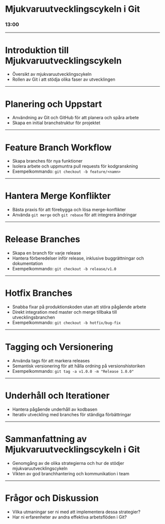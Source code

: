 # Mjukvaruutvecklingscykeln i Git
### 13:00

-----

# Introduktion till Mjukvaruutvecklingscykeln

- Översikt av mjukvaruutvecklingscykeln
- Rollen av Git i att stödja olika faser av utvecklingen

-----

# Planering och Uppstart

- Användning av Git och GitHub för att planera och spåra arbete
- Skapa en initial branchstruktur för projektet

-----

# Feature Branch Workflow

- Skapa branches för nya funktioner
- Isolera arbete och uppmuntra pull requests för kodgranskning
- Exempelkommando: `git checkout -b feature/<namn>`

-----

# Hantera Merge Konflikter

- Bästa praxis för att förebygga och lösa merge-konflikter
- Använda `git merge` och `git rebase` för att integrera ändringar

-----

# Release Branches

- Skapa en branch för varje release
- Hantera förberedelser inför release, inklusive buggrättningar och dokumentation
- Exempelkommando: `git checkout -b release/v1.0`

-----

# Hotfix Branches

- Snabba fixar på produktionskoden utan att störa pågående arbete
- Direkt integration med master och merge tillbaka till utvecklingsbranchen
- Exempelkommando: `git checkout -b hotfix/bug-fix`

-----

# Tagging och Versionering

- Använda tags för att markera releases
- Semantisk versionering för att hålla ordning på versionshistoriken
- Exempelkommando: `git tag -a v1.0.0 -m "Release 1.0.0"`

-----

# Underhåll och Iterationer

- Hantera pågående underhåll av kodbasen
- Iterativ utveckling med branches för ständiga förbättringar

-----

# Sammanfattning av Mjukvaruutvecklingscykeln i Git

- Genomgång av de olika strategierna och hur de stödjer mjukvaruutvecklingscykeln
- Vikten av god branchhantering och kommunikation i team

-----

# Frågor och Diskussion

- Vilka utmaningar ser ni med att implementera dessa strategier?
- Har ni erfarenheter av andra effektiva arbetsflöden i Git?
